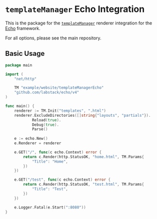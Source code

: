 # `templateManager` Echo Integration

This is the package for the [`templateManager`](https://github.com/paul-norman/go-template-manager) renderer integration for the [Echo](https://echo.labstack.com) framework.

For all options, please see the main repository.

## Basic Usage

```go
package main

import (
	"net/http"

	TM "example/website/templateManagerEcho"
	"github.com/labstack/echo/v4"
)

func main() {
	renderer := TM.Init("templates", ".html")
	renderer.ExcludeDirectories([]string{"layouts", "partials"}).
			Reload(true).
			Debug(true).
			Parse()
	
	e := echo.New()
	e.Renderer = renderer

	e.GET("/", func(c echo.Context) error {
		return c.Render(http.StatusOK, "home.html", TM.Params{
			"Title": "Home",
		})
	})

	e.GET("/test", func(c echo.Context) error {
		return c.Render(http.StatusOK, "test.html", TM.Params{
			"Title": "Test",
		})
	})

	e.Logger.Fatal(e.Start(":8080"))
}
```